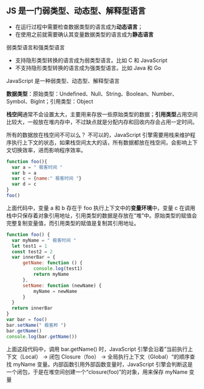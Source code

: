 ## JS 是一门弱类型、动态型、解释型语言

- 在运行过程中需要检查数据类型的语言成为**动态语言**；
- 在使用之前就需要确认其变量数据类型的语言成为**静态语言**

弱类型语言和强类型语言
- 支持隐形类型转换的语言成为弱类型语言。比如 C 和 JavaScript
- 不支持隐形类型转换的语言成为强类型语言。比如 Java 和 Go

JavaScript 是一种弱类型、动态型、解释型语言

**数据类型**：原始类型：Undefined、Null、String、Boolean、Number、Symbol、BigInt；引用类型：Object 

**栈空间**通常不会设置太大，主要用来存放一些原始类型的数据；**引用类型**占用空间比较大，一般放在堆内存中，不过缺点就是分配内存和回收内存会占用一定时间。

所有的数据放在栈空间不可以么？
不可以的，JavaScript 引擎需要用栈来维护程序执行上下文的状态，如果栈空间太大的话，所有数据都放在栈空间，会影响上下文切换效率，进而影响程序效率。

```js
function foo(){
  var a = " 极客时间 "
  var b = a
  var c = {name:" 极客时间 "}
  var d = c
}
foo()
```
上面代码中，变量 a 和 b 存在于 foo 执行上下文中的**变量环境**中，变量 c 在调用栈中只保存着对象引用地址，引用类型的数据是存放在“堆”中。原始类型的赋值会完整复制变量值，而引用类型的赋值是复制其引用地址。


```js
function foo() {
  var myName = " 极客时间 "
  let test1 = 1
  const test2 = 2
  var innerBar = {
      getName: function () {
          console.log(test1)
          return myName
      },
      setName: function (newName) {
          myName = newName
      }
  }
  return innerBar
}
var bar = foo()
bar.setName(" 极客邦 ")
bar.getName() 
console.log(bar.getName())
```

上面这段代码中，调用 bar.getName() 时，JavaScript 引擎会沿着”当前执行上下文（Local） -> 闭包 Closure（foo） -> 全局执行上下文（Global）“的顺序查找 myName 变量。内部函数引用外部函数变量时，JavaScript 引擎会判断这是一个闭包，于是在堆空间创建一个“closure(foo)”的对象，用来保存 myName 变量
